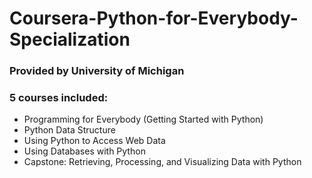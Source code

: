 # Coursera-Python-for-Everybody-Specialization
### Provided by University of Michigan

### 5 courses included:
* Programming for Everybody (Getting Started with Python)
* Python Data Structure
* Using Python to Access Web Data
* Using Databases with Python
* Capstone: Retrieving, Processing, and Visualizing Data with Python

